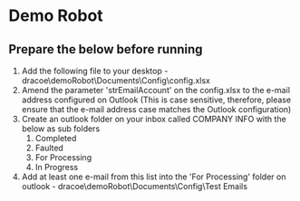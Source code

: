 # Demo Robot

## Prepare the below before running
1. Add the following file to your desktop - dracoe\demoRobot\Documents\Config\config.xlsx
1. Amend the parameter 'strEmailAccount' on the config.xlsx to the e-mail address configured on Outlook (This is case sensitive, therefore, please ensure that the e-mail address case matches the Outlook configuration)
1. Create an outlook folder on your inbox called COMPANY INFO with the below as sub folders
	1. Completed
	1. Faulted
	1. For Processing
	1. In Progress
1. Add at least one e-mail from this list into the 'For Processing' folder on outlook - dracoe\demoRobot\Documents\Config\Test Emails